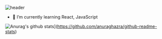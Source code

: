 ![header](https://capsule-render.vercel.app/api?type=Soft&color=auto&height=300&section=header&text=웃고살잨ㅋㅋ%20&fontSize=90&animation=fadeIn)

- 🌱 I’m currently learning React, JavaScript

![Anurag's github stats](https://github-readme-stats.vercel.app/api?username=HocheolJang)](https://github.com/anuraghazra/github-readme-stats)
